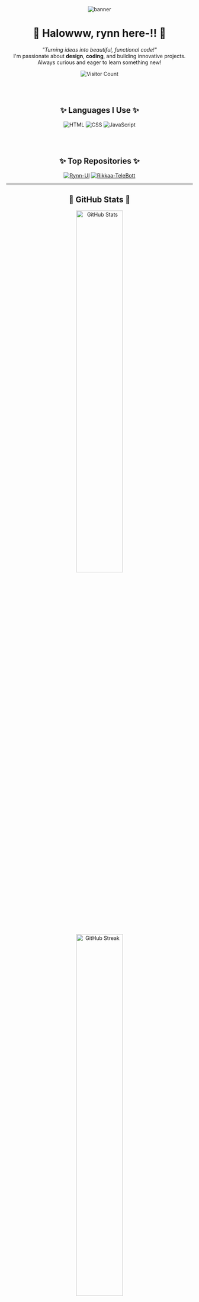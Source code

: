 <div align="center">
  <img src="https://files.catbox.moe/8npos5.jpg" alt="banner" align="center"></img>
  
  <h1>🌸 Halowww, rynn here-!! 🌸</h1>
  
  <p>
    <em>"Turning ideas into beautiful, functional code!"</em><br>
    I'm passionate about <strong>design</strong>, <strong>coding</strong>, and building innovative projects. 
    Always curious and eager to learn something new!
  </p>
  
  ![Visitor Count](https://hits.seeyoufarm.com/api/count/incr/badge.svg?url=https://github.com/rynxzyy&title=Visitor&edge_flat=false)
  
  <br><br>
  <h2>✨ Languages I Use ✨</h2>
  
  <p>
    <img src="https://img.shields.io/badge/HTML5-E34F26?style=for-the-badge&logo=html5&logoColor=white" alt="HTML">
    <img src="https://img.shields.io/badge/CSS3-1572B6?style=for-the-badge&logo=css3&logoColor=white" alt="CSS">
    <img src="https://img.shields.io/badge/JavaScript-F7DF1E?style=for-the-badge&logo=javascript&logoColor=black" alt="JavaScript">
  </p>
  
  <br><br>
  <h2>✨ Top Repositories ✨</h2>
</div>

<div align="center">
  
  [![Rynn-UI](https://github-readme-stats.vercel.app/api/pin/?username=rynxzyy&repo=Rynn-UI&theme=dark&show_owner=true)](https://github.com/rynxzyy/Rynn-UI)
  [![Rikkaa-TeleBott](https://github-readme-stats.vercel.app/api/pin/?username=rynxzyy&repo=Rikkaa-TeleBott&theme=dark&show_owner=true)](https://github.com/rynxzyy/Rikkaa-TeleBott)
  
</div>

---

<div align="center">
  <h2>🌟 GitHub Stats 🌟</h2>
  
  <img src="https://github-readme-stats.vercel.app/api?username=rynxzyy&show_icons=true&theme=dark" alt="GitHub Stats" width="50%"></img>
  <img src="https://github-readme-streak-stats.herokuapp.com?user=rynxzyy&theme=dark&hide_border=false" alt="GitHub Streak" width="50%"></img>
</div>

---

<div align="center">
  <h2>🌐 Connect with Me 🌐</h2>
  <a href="https://github.com/rynxzyy" target="_blank">
    <img src="https://img.shields.io/badge/GitHub-333333?style=for-the-badge&logo=github&logoColor=white" alt="GitHub">
  </a>
  <a href="https://instagram.com/ran.dyyn" target="_blank">
    <img src="https://img.shields.io/badge/Instagram-E4405F?style=for-the-badge&logo=instagram&logoColor=white" alt="Instagram">
  </a>
</div>

